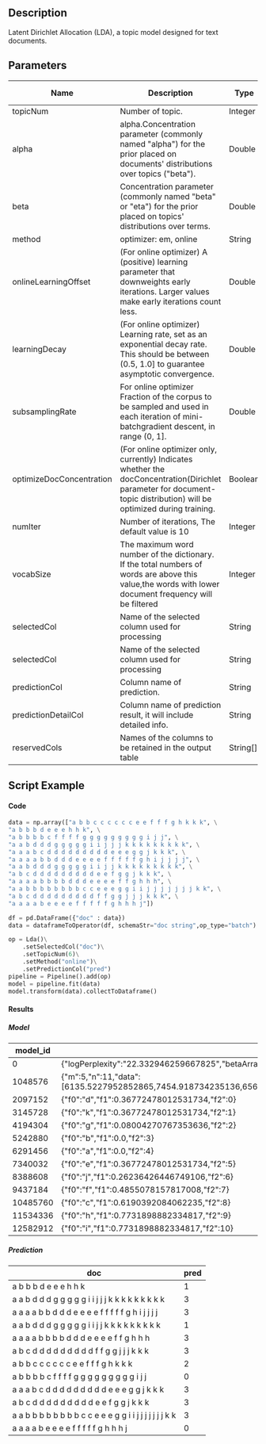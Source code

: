 ## Description
Latent Dirichlet Allocation (LDA), a topic model designed for text documents.

## Parameters
| Name | Description | Type | Required？ | Default Value |
| --- | --- | --- | --- | --- |
| topicNum | Number of topic. | Integer | ✓ |  |
| alpha | alpha.Concentration parameter (commonly named "alpha") for the prior placed on documents' distributions over topics ("beta"). | Double |  | -1.0 |
| beta | Concentration parameter (commonly named "beta" or "eta") for the prior placed on topics' distributions over terms. | Double |  | -1.0 |
| method | optimizer: em, online | String |  | "em" |
| onlineLearningOffset | (For online optimizer) A (positive) learning parameter that downweights early iterations. Larger values make early iterations count less. | Double |  | 1024.0 |
| learningDecay | (For online optimizer)  Learning rate, set as an exponential decay rate. This should be between (0.5, 1.0] to guarantee asymptotic convergence. | Double |  | 0.51 |
| subsamplingRate | For online optimizer Fraction of the corpus to be sampled and used in each iteration of mini-batchgradient descent, in range (0, 1]. | Double |  | 0.05 |
| optimizeDocConcentration | (For online optimizer only, currently) Indicates whether the docConcentration(Dirichlet parameter for document-topic distribution) will be optimized during training. | Boolean |  | true |
| numIter | Number of iterations, The default value is 10 | Integer |  | 10 |
| vocabSize | The maximum word number of the dictionary. If the total numbers of words are above this value,the words with lower document frequency will be filtered | Integer |  | 262144 |
| selectedCol | Name of the selected column used for processing | String | ✓ |  |
| selectedCol | Name of the selected column used for processing | String | ✓ |  |
| predictionCol | Column name of prediction. | String | ✓ |  |
| predictionDetailCol | Column name of prediction result, it will include detailed info. | String |  |  |
| reservedCols | Names of the columns to be retained in the output table | String[] |  | null |


## Script Example
#### Code
```python
data = np.array(["a b b c c c c c c e e f f f g h k k k", \
"a b b b d e e e h h k", \
"a b b b b c f f f f g g g g g g g g g i j j", \
"a a b d d d g g g g g i i j j j k k k k k k k k k", \
"a a a b c d d d d d d d d d e e e g g j k k k", \
"a a a a b b d d d e e e e f f f f f g h i j j j j", \
"a a b d d d g g g g g i i j j k k k k k k k k k", \
"a b c d d d d d d d d d e e f g g j k k k", \
"a a a a b b b b d d d e e e e f f g h h h", \
"a a b b b b b b b b c c e e e g g i i j j j j j j j k k", \
"a b c d d d d d d d d d f f g g j j j k k k", \
"a a a a b e e e e f f f f f g h h h j"])

df = pd.DataFrame({"doc" : data})
data = dataframeToOperator(df, schemaStr="doc string",op_type="batch")

op = Lda()\
    .setSelectedCol("doc")\
    .setTopicNum(6)\
    .setMethod("online")\
    .setPredictionCol("pred")
pipeline = Pipeline().add(op)
model = pipeline.fit(data)
model.transform(data).collectToDataframe()
```

#### Results
##### Model

| model_id   | model_info |
| --- | --- |
| 0          | {"logPerplexity":"22.332946259667825","betaArray":"[0.2,0.2,0.2,0.2,0.2]","logLikelihood":"-915.6507966463809","method":"\"online\"","alphaArray":"[0.16926092344987234,0.17828690973899627,0.17282213771078062,0.18555794554097874,0.15898463316059516]","topicNum":"5","vocabularySize":"11"} |
| 1048576    | {"m":5,"n":11,"data":[6135.5227952852865,7454.918734235136,6569.887273287071,7647.590029783137,7459.37196542985,6689.783286316853,8396.842418256507,7771.120258275389,7497.94247894282,7983.617922597562,7975.470848777338,7114.413879475893,8420.381073064213,6747.377398176922,6959.728145538011,7368.902852508116,7635.5968635989275,6734.522904998126,6792.566021565353,6487.885790775943,8086.932892160501,8443.888239756887,7227.0417299467745,7561.023252667202,6264.97808011349,6964.080980387547,8234.247108608217,8263.190977757107,7872.088651923572,7725.669369347696,7591.453097717432,7733.627117746213,6595.2753568320295,8158.346230399092,7765.777648163369,6456.891859572009,6814.768507000475,6612.17371610521,6506.877213010642,7166.140342089344,7588.370517354863,7645.016947338933,8929.620632942893,6855.855247335312,7263.088264847597,7993.009126022237,7302.794183756114,6074.524636118613,6386.578740892538,8465.84700774072,7242.276290933901,7257.474039179472,7676.72445702261,6733.70550536632,7577.265607033211]} |
| 2097152    | {"f0":"d","f1":0.36772478012531734,"f2":0} |
| 3145728    | {"f0":"k","f1":0.36772478012531734,"f2":1} |
| 4194304    | {"f0":"g","f1":0.08004270767353636,"f2":2} |
| 5242880    | {"f0":"b","f1":0.0,"f2":3} |
| 6291456    | {"f0":"a","f1":0.0,"f2":4} |
| 7340032    | {"f0":"e","f1":0.36772478012531734,"f2":5} |
| 8388608    | {"f0":"j","f1":0.26236426446749106,"f2":6} |
| 9437184    | {"f0":"f","f1":0.4855078157817008,"f2":7} |
| 10485760   | {"f0":"c","f1":0.6190392084062235,"f2":8} |
| 11534336   | {"f0":"h","f1":0.7731898882334817,"f2":9} |
| 12582912   | {"f0":"i","f1":0.7731898882334817,"f2":10} |


##### Prediction

| doc        | pred       |
| --- | --- |
| a b b b d e e e h h k | 1          |
| a a b d d d g g g g g i i j j j k k k k k k k k k | 3          |
| a a a a b b d d d e e e e f f f f f g h i j j j j | 3          |
| a a b d d d g g g g g i i j j k k k k k k k k k | 1          |
| a a a a b b b b d d d e e e e f f g h h h | 3          |
| a b c d d d d d d d d d f f g g j j j k k k | 3          |
| a b b c c c c c c e e f f f g h k k k | 2          |
| a b b b b c f f f f g g g g g g g g g i j j | 0          |
| a a a b c d d d d d d d d d e e e g g j k k k | 3          |
| a b c d d d d d d d d d e e f g g j k k k | 3          |
| a a b b b b b b b b c c e e e g g i i j j j j j j j k k | 3          |
| a a a a b e e e e f f f f f g h h h j | 0          |


